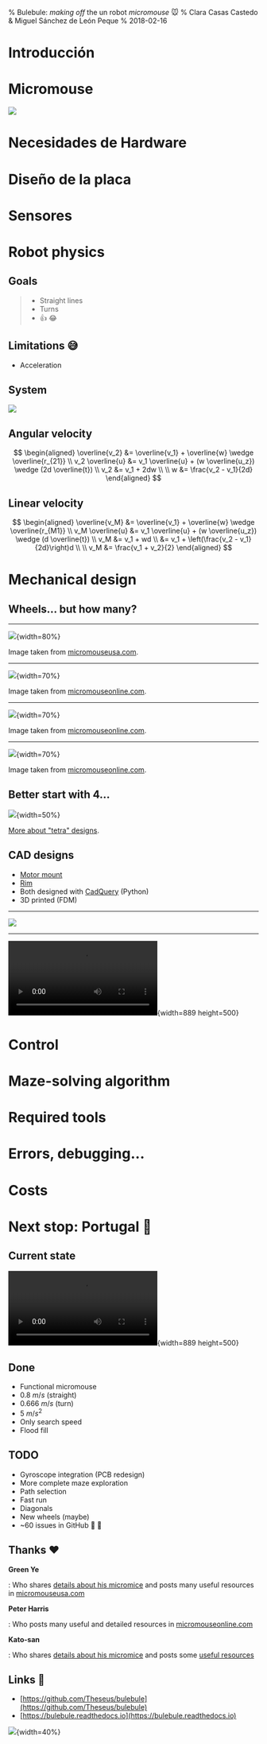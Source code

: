 % Bulebule: *making off* the un robot *micromouse* :mouse:
% Clara Casas Castedo & Miguel Sánchez de León Peque
% 2018-02-16

Introducción
============

Micromouse
==========

![](./figures/maze.jpg)


Necesidades de Hardware
=======================

Diseño de la placa
==================

Sensores
========

Robot physics
=============

Goals
-----

>- Straight lines
>- Turns
>- :+1: :joy:

Limitations :sweat_smile:
-------------------------

- Acceleration

System
-------

![](./figures/physical_system.png)

Angular velocity
----------------

$$
\begin{aligned}
\overline{v_2} &= \overline{v_1} + \overline{w} \wedge \overline{r_{21}} \\
v_2 \overline{u} &= v_1 \overline{u} + (w \overline{u_z}) \wedge (2d \overline{t}) \\
v_2 &= v_1 + 2dw \\
\\
w &= \frac{v_2 - v_1}{2d}
\end{aligned}
$$

Linear velocity
---------------

$$
\begin{aligned}
\overline{v_M} &= \overline{v_1} + \overline{w} \wedge \overline{r_{M1}} \\
v_M \overline{u} &= v_1 \overline{u} + (w \overline{u_z}) \wedge (d \overline{t}) \\
v_M &= v_1 + wd \\
&= v_1 + \left(\frac{v_2 - v_1}{2d}\right)d \\
\\
v_M &= \frac{v_1 + v_2}{2}
\end{aligned}
$$

Mechanical design
=================

Wheels... but how many?
-----------------------

---

![](./figures/2-wheels.jpg){width=80%}

Image taken from [micromouseusa.com](http://micromouseusa.com/wp-content/uploads/2014/03/futura-Cover.jpg).

---

![](./figures/4-wheels.jpg){width=70%}

Image taken from [micromouseonline.com](http://www.micromouseonline.com/wp/wp-content/uploads/2017/10/Decimus5A.jpg).

---

![](./figures/6-wheels.jpg){width=70%}

Image taken from [micromouseonline.com](http://www.micromouseonline.com/wp/wp-content/uploads/files/CIMG1994-full.jpg).

---

![](./figures/8-wheels.jpg){width=70%}

Image taken from [micromouseonline.com](http://www.micromouseonline.com/wp/wp-content/uploads/2015/11/IMG_5761.jpg).

Better start with 4...
----------------------

![](./figures/tetra.svg){width=50%}

[More about "tetra" designs](https://athena-robots.readthedocs.io/en/latest/tetra.html).

CAD designs
-----------

- [Motor mount](https://github.com/Theseus/bulebule/blob/master/3d/mount.py)
- [Rim](https://github.com/Theseus/bulebule/blob/master/3d/rim.py)
- Both designed with [CadQuery](https://github.com/dcowden/cadquery) (Python)
- 3D printed (FDM)

---

![](./figures/tetra_train.jpg)

---

![](./videos/completed_design.mp4){width=889 height=500}

Control
=======

Maze-solving algorithm
======================

Required tools
==============

Errors, debugging...
====================

Costs
=====

Next stop: Portugal :tada:
==========================

Current state
-------------

![](./videos/current_state.mp4){width=889 height=500}

Done
----

- Functional micromouse
- $0.8 ~ m/s$ (straight)
- $0.666 ~ m/s$ (turn)
- $5 ~ m/s^2$
- Only search speed
- Flood fill

TODO
----

- Gyroscope integration (PCB redesign)
- More complete maze exploration
- Path selection
- Fast run
- Diagonals
- New wheels (maybe)
- ~60 issues in GitHub :muscle: :muscle:

Thanks :heart:
--------------

**Green Ye**

: Who shares [details about his micromice](http://www.greenye.net/) and posts many useful resources in [micromouseusa.com](http://micromouseusa.com>)

**Peter Harris**

: Who posts many useful and detailed resources in [micromouseonline.com](http://micromouseonline.com)

**Kato-san**

: Who shares [details about his micromice](http://seesaawiki.jp/w/robolabo/)
  and posts some [useful resources](http://blog.livedoor.jp/robolabo/)

Links :link:
-----

- [https://github.com/Theseus/bulebule](https://github.com/Theseus/bulebule)
- [https://bulebule.readthedocs.io](https://bulebule.readthedocs.io)

![](./figures/presentation-qr.png){width=40%}
